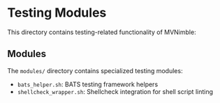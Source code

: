 # Testing Modules

This directory contains testing-related functionality of MVNimble:

## Modules

The `modules/` directory contains specialized testing modules:

- `bats_helper.sh`: BATS testing framework helpers
- `shellcheck_wrapper.sh`: Shellcheck integration for shell script linting
